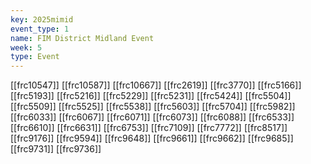 ```yaml
---
key: 2025mimid
event_type: 1
name: FIM District Midland Event
week: 5
type: Event
---
```

[[frc10547]]
[[frc10587]]
[[frc10667]]
[[frc2619]]
[[frc3770]]
[[frc5166]]
[[frc5193]]
[[frc5216]]
[[frc5229]]
[[frc5231]]
[[frc5424]]
[[frc5504]]
[[frc5509]]
[[frc5525]]
[[frc5538]]
[[frc5603]]
[[frc5704]]
[[frc5982]]
[[frc6033]]
[[frc6067]]
[[frc6071]]
[[frc6073]]
[[frc6088]]
[[frc6533]]
[[frc6610]]
[[frc6631]]
[[frc6753]]
[[frc7109]]
[[frc7772]]
[[frc8517]]
[[frc9176]]
[[frc9594]]
[[frc9648]]
[[frc9661]]
[[frc9662]]
[[frc9685]]
[[frc9731]]
[[frc9736]]
